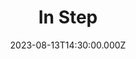 ---
video:
  type: vimeo
  id: 854366857
speaker:
  permalink: bart-wilkins
  name: Bart Wilkins
title: In Step
image: https://i.imgur.com/2q8nKqy.png
date: 2023-08-13T14:30:00.000Z
---